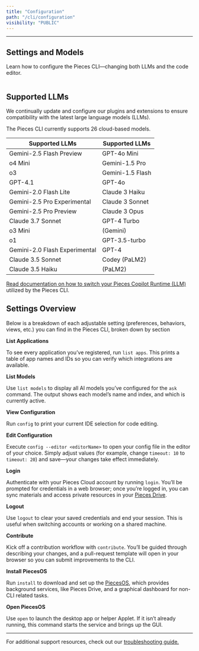 ```yaml
---
title: "Configuration"
path: "/cli/configuration"
visibility: "PUBLIC"
---
```

***

## Settings and Models

Learn how to configure the Pieces CLI—changing both LLMs and the code editor.

<Image src="https://storage.googleapis.com/hashnode_product_documentation_assets/cli_assets/configuration/available_models.png" alt="" align="center" fullwidth="true" />

## Supported LLMs

We continually update and configure our plugins and extensions to ensure compatibility with the latest large language models (LLMs).

The Pieces CLI currently supports 26 cloud-based models.

| Supported LLMs                | Supported LLMs   |
| ----------------------------- | ---------------- |
| Gemini-2.5 Flash Preview      | GPT-4o Mini      |
| o4 Mini                       | Gemini-1.5 Pro   |
| o3                            | Gemini-1.5 Flash |
| GPT-4.1                       | GPT-4o           |
| Gemini-2.0 Flash Lite         | Claude 3 Haiku   |
| Gemini-2.5 Pro Experimental   | Claude 3 Sonnet  |
| Gemini-2.5 Pro Preview        | Claude 3 Opus    |
| Claude 3.7 Sonnet             | GPT-4 Turbo      |
| o3 Mini                       | (Gemini)         |
| o1                            | GPT-3.5-turbo    |
| Gemini-2.0 Flash Experimental | GPT-4            |
| Claude 3.5 Sonnet             | Codey (PaLM2)    |
| Claude 3.5 Haiku              | (PaLM2)          |

[Read documentation on how to switch your Pieces Copilot Runtime (LLM)](https://docs.pieces.app/products/cli/copilot/llms-settings) utilized by the Pieces CLI.

## Settings Overview

Below is a breakdown of each adjustable setting (preferences, behaviors, views, etc.) you can find in the Pieces CLI, broken down by section

**List Applications**

To see every application you’ve registered, run `list apps`. This prints a table of app names and IDs so you can verify which integrations are available.

**List Models**

Use `list models` to display all AI models you’ve configured for the `ask` command. The output shows each model’s name and index, and which is currently active.

**View Configuration**

Run `config` to print your current IDE selection for code editing.

**Edit Configuration**

Execute `config --editor <editorName>` to open your config file in the editor of your choice. Simply adjust values (for example, change `timeout: 10` to `timeout: 20`) and save—your changes take effect immediately.

**Login**

Authenticate with your Pieces Cloud account by running `login`. You’ll be prompted for credentials in a web browser; once you’re logged in, you can sync materials and access private resources in your [Pieces Drive](https://docs.pieces.app/products/cli/drive).

**Logout**

Use `logout` to clear your saved credentials and end your session. This is useful when switching accounts or working on a shared machine.

**Contribute**

Kick off a contribution workflow with `contribute`. You’ll be guided through describing your changes, and a pull-request template will open in your browser so you can submit improvements to the CLI.

**Install PiecesOS**

Run `install` to download and set up the [PiecesOS](https://docs.pieces.app/products/core-dependencies/pieces-os), which provides background services, like Pieces Drive, and a graphical dashboard for non-CLI related tasks.

**Open PiecesOS**

Use `open` to launch the desktop app or helper Applet. If it isn’t already running, this command starts the service and brings up the GUI.

***

For additional support resources, check out our [troubleshooting guide.](https://docs.pieces.app/products/cli/troubleshooting)
